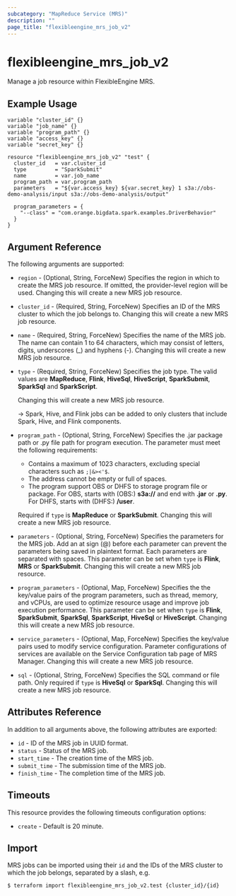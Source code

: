 ```yaml
---
subcategory: "MapReduce Service (MRS)"
description: ""
page_title: "flexibleengine_mrs_job_v2"
---
```


# flexibleengine_mrs_job_v2

Manage a job resource within FlexibleEngine MRS.

## Example Usage

```hcl
variable "cluster_id" {}
variable "job_name" {}
variable "program_path" {}
variable "access_key" {}
variable "secret_key" {}

resource "flexibleengine_mrs_job_v2" "test" {
  cluster_id   = var.cluster_id
  type         = "SparkSubmit"
  name         = var.job_name
  program_path = var.program_path
  parameters   = "${var.access_key} ${var.secret_key} 1 s3a://obs-demo-analysis/input s3a://obs-demo-analysis/output"

  program_parameters = {
    "--class" = "com.orange.bigdata.spark.examples.DriverBehavior"
  }
}
```

## Argument Reference

The following arguments are supported:

* `region` - (Optional, String, ForceNew) Specifies the region in which to create the MRS job resource.
  If omitted, the provider-level region will be used. Changing this will create a new MRS job resource.

* `cluster_id` - (Required, String, ForceNew) Specifies an ID of the MRS cluster to which the job belongs to.
  Changing this will create a new MRS job resource.

* `name` - (Required, String, ForceNew) Specifies the name of the MRS job. The name can contain 1 to 64
  characters, which may consist of letters, digits, underscores (_) and hyphens (-).
  Changing this will create a new MRS job resource.

* `type` - (Required, String, ForceNew) Specifies the job type. The valid values are **MapReduce**,
  **Flink**, **HiveSql**, **HiveScript**, **SparkSubmit**, **SparkSql** and **SparkScript**.

  Changing this will create a new MRS job resource.

  -> Spark, Hive, and Flink jobs can be added to only clusters that include Spark, Hive, and Flink components.

* `program_path` - (Optional, String, ForceNew) Specifies the .jar package path or .py file path for program execution.
  The parameter must meet the following requirements:
  + Contains a maximum of 1023 characters, excluding special characters such as `;|&><'$`.
  + The address cannot be empty or full of spaces.
  + The program support OBS or DHFS to storage program file or package. For OBS, starts with (OBS:) **s3a://** and end
      with **.jar** or **.py**. For DHFS, starts with (DHFS:) **/user**.

  Required if `type` is **MapReduce** or **SparkSubmit**. Changing this will create a new MRS job resource.

* `parameters` - (Optional, String, ForceNew) Specifies the parameters for the MRS job. Add an at sign (@) before
  each parameter can prevent the parameters being saved in plaintext format. Each parameters are separated with spaces.
  This parameter can be set when `type` is **Flink**, **MRS** or **SparkSubmit**. Changing this will create a new
  MRS job resource.

* `program_parameters` - (Optional, Map, ForceNew) Specifies the the key/value pairs of the program parameters, such as
  thread, memory, and vCPUs, are used to optimize resource usage and improve job execution performance. This parameter
  can be set when `type` is **Flink**, **SparkSubmit**, **SparkSql**, **SparkScript**, **HiveSql** or
  **HiveScript**. Changing this will create a new MRS job resource.

* `service_parameters` - (Optional, Map, ForceNew) Specifies the key/value pairs used to modify service configuration.
  Parameter configurations of services are available on the Service Configuration tab page of MRS Manager.
  Changing this will create a new MRS job resource.

* `sql` - (Optional, String, ForceNew) Specifies the SQL command or file path. Only required if `type` is **HiveSql**
  or **SparkSql**. Changing this will create a new MRS job resource.

## Attributes Reference

In addition to all arguments above, the following attributes are exported:

* `id` - ID of the MRS job in UUID format.
* `status` - Status of the MRS job.
* `start_time` - The creation time of the MRS job.
* `submit_time` - The submission time of the MRS job.
* `finish_time` - The completion time of the MRS job.

## Timeouts

This resource provides the following timeouts configuration options:

* `create` - Default is 20 minute.

## Import

MRS jobs can be imported using their `id` and the IDs of the MRS cluster to which the job belongs, separated
by a slash, e.g.

```
$ terraform import flexibleengine_mrs_job_v2.test {cluster_id}/{id}
```
